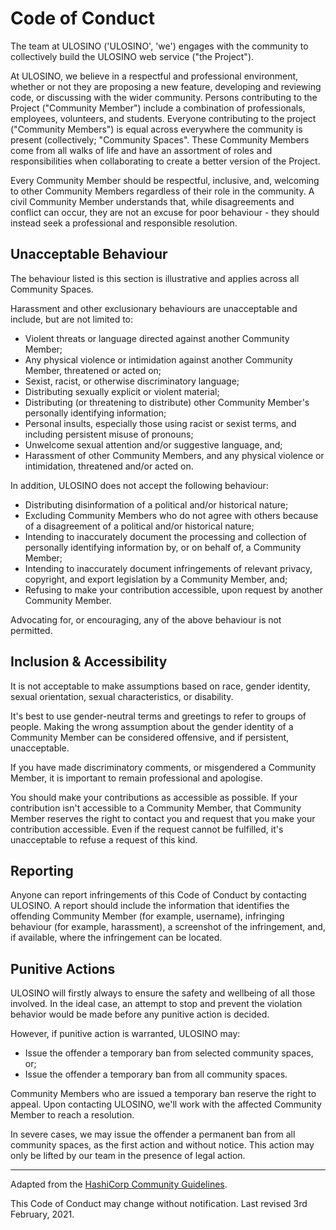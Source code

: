 # Code of Conduct

The team at ULOSINO ('ULOSINO', 'we') engages with the community to collectively build the ULOSINO web service ("the Project").

At ULOSINO, we believe in a respectful and professional environment, whether or not they are proposing a new feature, developing and reviewing code, or discussing with the wider community. Persons contributing to the Project ("Community Member") include a combination of professionals, employees, volunteers, and students. Everyone contributing to the project ("Community Members") is equal across everywhere the community is present (collectively; "Community Spaces". These Community Members come from all walks of life and have an assortment of roles and responsibilities when collaborating to create a better version of the Project.

Every Community Member should be respectful, inclusive, and, welcoming to other Community Members regardless of their role in the community. A civil Community Member understands that, while disagreements and conflict can occur, they are not an excuse for poor behaviour - they should instead seek a professional and responsible resolution.

## Unacceptable Behaviour

The behaviour listed is this section is illustrative and applies across all Community Spaces.

Harassment and other exclusionary behaviours are unacceptable and include, but are not limited to:

- Violent threats or language directed against another Community Member;
- Any physical violence or intimidation against another Community Member, threatened or acted on;
- Sexist, racist, or otherwise discriminatory language;
- Distributing sexually explicit or violent material;
- Distributing (or threatening to distribute) other Community Member's personally identifying information;
- Personal insults, especially those using racist or sexist terms, and including persistent misuse of pronouns;
- Unwelcome sexual attention and/or suggestive language, and;
- Harassment of other Community Members, and any physical violence or intimidation, threatened and/or acted on.

In addition, ULOSINO does not accept the following behaviour:

- Distributing disinformation of a political and/or historical nature;
- Excluding Community Members who do not agree with others because of a disagreement of a political and/or historical nature;
- Intending to inaccurately document the processing and collection of personally identifying information by, or on behalf of, a Community Member;
- Intending to inaccurately document infringements of relevant privacy, copyright, and export legislation by a Community Member, and;
- Refusing to make your contribution accessible, upon request by another Community Member.

Advocating for, or encouraging, any of the above behaviour is not permitted.

## Inclusion & Accessibility

It is not acceptable to make assumptions based on race, gender identity, sexual orientation, sexual characteristics, or disability.

It's best to use gender-neutral terms and greetings to refer to groups of people. Making the wrong assumption about the gender identity of a Community Member can be considered offensive, and if persistent, unacceptable.

If you have made discriminatory comments, or misgendered a Community Member, it is important to remain professional and apologise.

You should make your contributions as accessible as possible. If your contribution isn't accessible to a Community Member, that Community Member reserves the right to contact you and request that you make your contribution accessible. Even if the request cannot be fulfilled, it's unacceptable to refuse a request of this kind.

## Reporting

Anyone can report infringements of this Code of Conduct by contacting ULOSINO. A report should include the information that identifies the offending Community Member (for example, username), infringing behaviour (for example, harassment), a screenshot of the infringement, and, if available, where the infringement can be located.

## Punitive Actions

ULOSINO will firstly always to ensure the safety and wellbeing of all those involved. In the ideal case, an attempt to stop and prevent the violation behavior would be made before any punitive action is decided.

However, if punitive action is warranted, ULOSINO may:

- Issue the offender a temporary ban from selected community spaces, or;
- Issue the offender a temporary ban from all community spaces.

Community Members who are issued a temporary ban reserve the right to appeal. Upon contacting ULOSINO, we'll work with the affected Community Member to reach a resolution.

In severe cases, we may issue the offender a permanent ban from all community spaces, as the first action and without notice. This action may only be lifted by our team in the presence of legal action.

---

Adapted from the [HashiCorp Community Guidelines](https://www.hashicorp.com/community-guidelines).

This Code of Conduct may change without notification. Last revised 3rd February, 2021.
